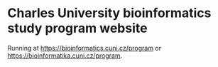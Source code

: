 # Charles University bioinformatics study program website

Running at https://bioinformatics.cuni.cz/program or https://bioinformatika.cuni.cz/program. 